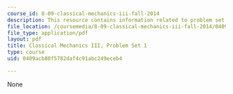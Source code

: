 ```yaml
---
course_id: 8-09-classical-mechanics-iii-fall-2014
description: This resource contains information related to problem set 1.
file_location: /coursemedia/8-09-classical-mechanics-iii-fall-2014/0409acb80f5782daf4c91abc249eceb4_MIT8_09F14_pset1.pdf
file_type: application/pdf
layout: pdf
title: Classical Mechanics III, Problem Set 1
type: course
uid: 0409acb80f5782daf4c91abc249eceb4

---
```

None